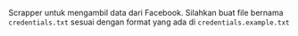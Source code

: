 Scrapper untuk mengambil data dari Facebook.
Silahkan buat file bernama ```credentials.txt``` sesuai dengan format yang ada di ```credentials.example.txt```
